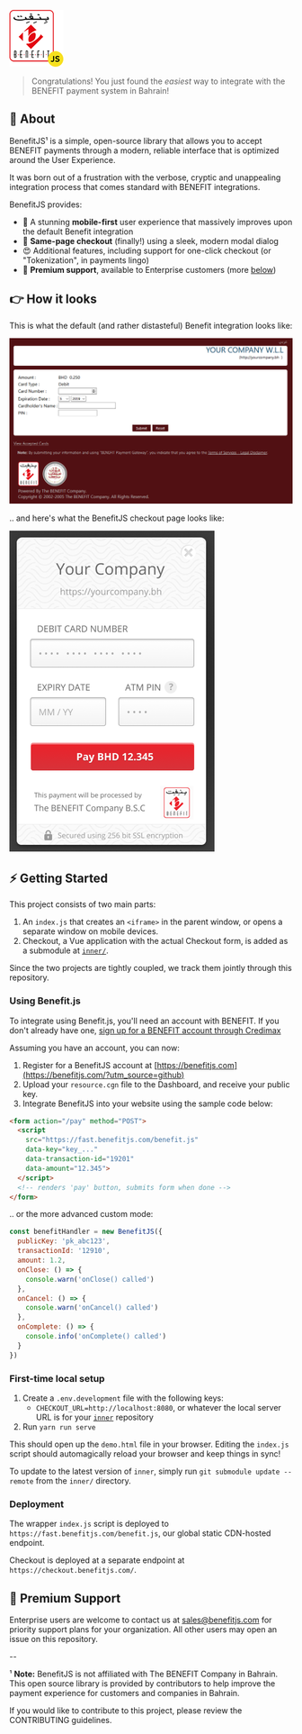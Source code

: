 ![BenefitJS](./assets/benefit-js.png)

> Congratulations! You just found the *easiest* way to integrate with the BENEFIT payment system in Bahrain!

## 👋 About

BenefitJS¹ is a simple, open-source library that allows you to accept BENEFIT payments through a modern, reliable interface that is optimized around the User Experience. 

It was born out of a frustration with the verbose, cryptic and unappealing integration process that comes standard with BENEFIT integrations.

BenefitJS provides:
- 📱 A stunning **mobile-first** user experience that massively improves upon the default Benefit integration
- 🙌 **Same-page checkout** (finally!) using a sleek, modern modal dialog
- 😍 Additional features, including support for one-click checkout (or "Tokenization", in payments lingo)
- 📧 **Premium support**, available to Enterprise customers (more [below](#-premium-support))

## 👉 How it looks

This is what the default (and rather distasteful) Benefit integration looks like:

![Benefit - Before](./assets/benefit-before.png)

.. and here's what the BenefitJS checkout page looks like:

![Benefit - After](./assets/benefit-after.png)

## ⚡ Getting Started

This project consists of two main parts:

1. An `index.js` that creates an `<iframe>` in the parent window, or opens a separate window on mobile devices.
2. Checkout, a Vue application with the actual Checkout form, is added as a submodule at [`inner/`](https://github.com/benefit-js/inner/tree/). 

Since the two projects are tightly coupled, we track them jointly through this repository.

### Using Benefit.js

To integrate using Benefit.js, you'll need an account with BENEFIT. If you don't already have one, [sign up for a BENEFIT account through Credimax](https://www.credimax.com.bh/en/e_payment_gateway)

Assuming you have an account, you can now:

1. Register for a BenefitJS account at [https://benefitjs.com](https://benefitjs.com/?utm_source=github)
2. Upload your `resource.cgn` file to the Dashboard, and receive your public key.
3. Integrate BenefitJS into your website using the sample code below:

```html
<form action="/pay" method="POST">
  <script 
    src="https://fast.benefitjs.com/benefit.js"
    data-key="key_..."
    data-transaction-id="19201"
    data-amount="12.345">
  </script>
  <!-- renders 'pay' button, submits form when done -->
</form>
```

.. or the more advanced custom mode:

```javascript
const benefitHandler = new BenefitJS({
  publicKey: 'pk_abc123',
  transactionId: '12910',
  amount: 1.2,
  onClose: () => {
    console.warn('onClose() called')
  },
  onCancel: () => {
    console.warn('onCancel() called')
  },
  onComplete: () => {
    console.info('onComplete() called')
  }
})
```

### First-time local setup

1. Create a `.env.development` file with the following keys:
    - `CHECKOUT_URL=http://localhost:8080`, or whatever the local server URL is for your [`inner`](https://github.com/benefit-js/benefit-js) repository
2. Run `yarn run serve`

This should open up the `demo.html` file in your browser. Editing the `index.js` script should automagically reload your browser and keep things in sync!

To update to the latest version of `inner`, simply run `git submodule update --remote` from the `inner/` directory.

### Deployment

The wrapper `index.js` script is deployed to `https://fast.benefitjs.com/benefit.js`, our global static CDN-hosted endpoint. 

Checkout is deployed at a separate endpoint at `https://checkout.benefitjs.com/`.

## 📩 Premium Support

Enterprise users are welcome to contact us at [sales@benefitjs.com](mailto:sales@benefitjs.com) for priority support plans for your organization. All other users may open an issue on this repository.

--

¹ **Note:** BenefitJS is not affiliated with The BENEFIT Company in Bahrain. This open source library is provided by contributors to help improve the payment experience for customers and companies in Bahrain. 

If you would like to contribute to this project, please review the CONTRIBUTING guidelines.
